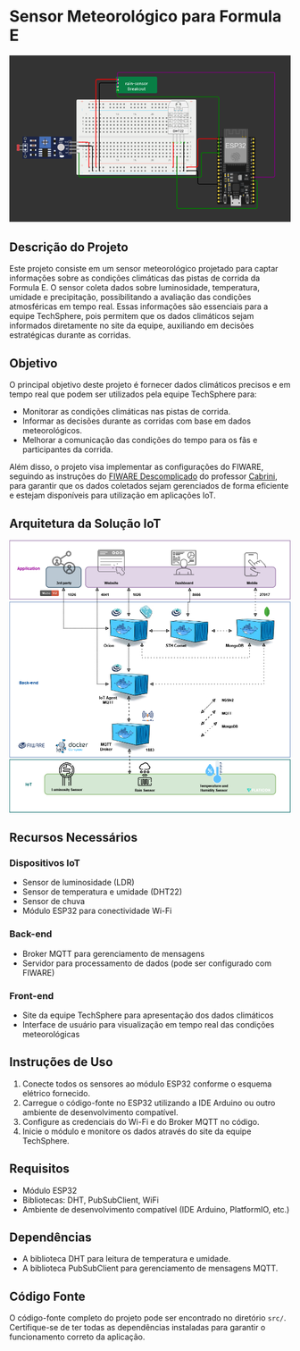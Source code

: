 # Sensor Meteorológico para Formula E

![Circuito do Projeto](img/circuito.png)

## Descrição do Projeto

Este projeto consiste em um sensor meteorológico projetado para captar informações sobre as condições climáticas das pistas de corrida da Formula E. O sensor coleta dados sobre luminosidade, temperatura, umidade e precipitação, possibilitando a avaliação das condições atmosféricas em tempo real. Essas informações são essenciais para a equipe TechSphere, pois permitem que os dados climáticos sejam informados diretamente no site da equipe, auxiliando em decisões estratégicas durante as corridas.

## Objetivo

O principal objetivo deste projeto é fornecer dados climáticos precisos e em tempo real que podem ser utilizados pela equipe TechSphere para:

- Monitorar as condições climáticas nas pistas de corrida.
- Informar as decisões durante as corridas com base em dados meteorológicos.
- Melhorar a comunicação das condições do tempo para os fãs e participantes da corrida.

Além disso, o projeto visa implementar as configurações do FIWARE, seguindo as instruções do [FIWARE Descomplicado](https://github.com/fabiocabrini/fiware) do professor [Cabrini](https://www.linkedin.com/in/fabio-cabrini/), para garantir que os dados coletados sejam gerenciados de forma eficiente e estejam disponíveis para utilização em aplicações IoT.

## Arquitetura da Solução IoT

![Arquitetura da Solução IoT](img/arquitetura-iot..png)

## Recursos Necessários

### Dispositivos IoT

- Sensor de luminosidade (LDR)
- Sensor de temperatura e umidade (DHT22)
- Sensor de chuva
- Módulo ESP32 para conectividade Wi-Fi

### Back-end

- Broker MQTT para gerenciamento de mensagens
- Servidor para processamento de dados (pode ser configurado com FIWARE)

### Front-end

- Site da equipe TechSphere para apresentação dos dados climáticos
- Interface de usuário para visualização em tempo real das condições meteorológicas

## Instruções de Uso

1. Conecte todos os sensores ao módulo ESP32 conforme o esquema elétrico fornecido.
2. Carregue o código-fonte no ESP32 utilizando a IDE Arduino ou outro ambiente de desenvolvimento compatível.
3. Configure as credenciais do Wi-Fi e do Broker MQTT no código.
4. Inicie o módulo e monitore os dados através do site da equipe TechSphere.

## Requisitos

- Módulo ESP32
- Bibliotecas: DHT, PubSubClient, WiFi
- Ambiente de desenvolvimento compatível (IDE Arduino, PlatformIO, etc.)

## Dependências

- A biblioteca DHT para leitura de temperatura e umidade.
- A biblioteca PubSubClient para gerenciamento de mensagens MQTT.

## Código Fonte

O código-fonte completo do projeto pode ser encontrado no diretório `src/`. Certifique-se de ter todas as dependências instaladas para garantir o funcionamento correto da aplicação.

